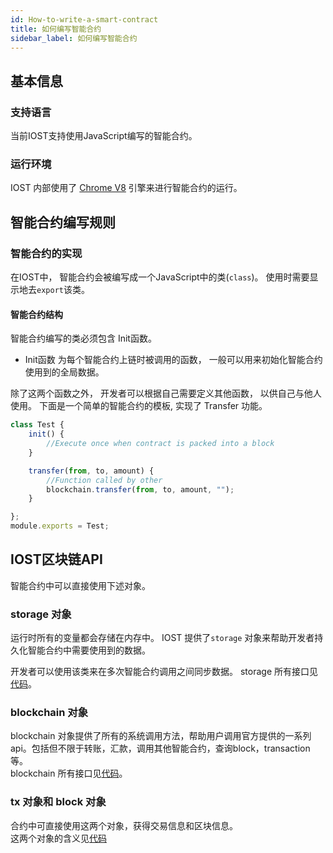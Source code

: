 ```yaml
---
id: How-to-write-a-smart-contract
title: 如何编写智能合约
sidebar_label: 如何编写智能合约
---
```


## 基本信息

### 支持语言

当前IOST支持使用JavaScript编写的智能合约。

### 运行环境

IOST 内部使用了 [Chrome V8](https://developers.google.com/v8/) 引擎来进行智能合约的运行。

## 智能合约编写规则

### 智能合约的实现

在IOST中， 智能合约会被编写成一个JavaScript中的类(```class```)。 使用时需要显示地去```export```该类。

#### 智能合约结构

智能合约编写的类必须包含 Init函数。   

- Init函数 为每个智能合约上链时被调用的函数， 一般可以用来初始化智能合约使用到的全局数据。

除了这两个函数之外， 开发者可以根据自己需要定义其他函数， 以供自己与他人使用。 下面是一个简单的智能合约的模板, 实现了 Transfer 功能。

```javascript
class Test {
    init() {
        //Execute once when contract is packed into a block
    }

    transfer(from, to, amount) {
        //Function called by other
        blockchain.transfer(from, to, amount, "");
    }

};
module.exports = Test;
```

## IOST区块链API
智能合约中可以直接使用下述对象。

### storage 对象

运行时所有的变量都会存储在内存中。 IOST 提供了```storage``` 对象来帮助开发者持久化智能合约中需要使用到的数据。

开发者可以使用该类来在多次智能合约调用之间同步数据。
storage 所有接口见[代码](https://github.com/iost-official/go-iost/blob/master/vm/v8vm/v8/libjs/storage.js)。

### blockchain 对象

blockchain 对象提供了所有的系统调用方法，帮助用户调用官方提供的一系列api。包括但不限于转账，汇款，调用其他智能合约，查询block，transaction等。   
blockchain 所有接口见[代码](https://github.com/iost-official/go-iost/blob/master/vm/v8vm/v8/libjs/blockchain.js)。

### tx 对象和 block 对象
合约中可直接使用这两个对象，获得交易信息和区块信息。   
这两个对象的含义见[代码](https://github.com/iost-official/go-iost/blob/master/vm/v8vm/v8/sandbox.cc#L29)




